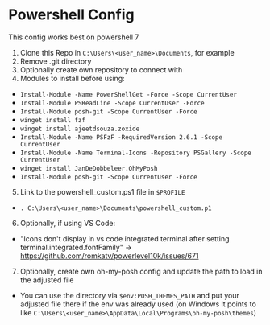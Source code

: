 # Powershell Config

This config works best on powershell 7

1. Clone this Repo in `C:\Users\<user_name>\Documents`, for example
2. Remove .git directory
3. Optionally create own repository to connect with
4. Modules to install before using:
  - `Install-Module -Name PowerShellGet -Force -Scope CurrentUser`
  - `Install-Module PSReadLine -Scope CurrentUser -Force`
  - `Install-Module posh-git -Scope CurrentUser -Force`
  - `winget install fzf`
  - `winget install ajeetdsouza.zoxide`
  - `Install-Module -Name PSFzF -RequiredVersion 2.6.1 -Scope CurrentUser`
  - `Install-Module -Name Terminal-Icons -Repository PSGallery -Scope CurrentUser`
  - `winget install JanDeDobbeleer.OhMyPosh`
  - `Install-Module posh-git -Scope CurrentUser -Force`
5. Link to the powershell_custom.ps1 file in `$PROFILE`
  - `. C:\Users\<user_name>\Documents\powershell_custom.p1`
6. Optionally, if using VS Code:
  - "Icons don't display in vs code integrated terminal after setting terminal.integrated.fontFamily" -> https://github.com/romkatv/powerlevel10k/issues/671
7. Optionally, create own oh-my-posh config and update the path to load in the adjusted file
  - You can use the directory via `$env:POSH_THEMES_PATH` and put your adjusted file there if the env was already used (on Windows it points to like `C:\Users\<user_name>\AppData\Local\Programs\oh-my-posh\themes`)
